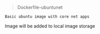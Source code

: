 >Dockerfile-ubuntunet

```
Basic ubuntu image with core net apps
```

Image will be added to local image storage